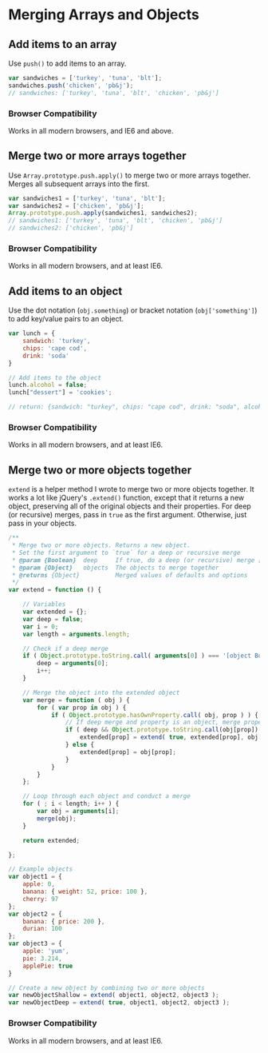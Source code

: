 
# Merging Arrays and Objects

## Add items to an array

Use `push()` to add items to an array.

```javascript
var sandwiches = ['turkey', 'tuna', 'blt'];
sandwiches.push('chicken', 'pb&j');
// sandwiches: ['turkey', 'tuna', 'blt', 'chicken', 'pb&j']
```

### Browser Compatibility

Works in all modern browsers, and IE6 and above.


## Merge two or more arrays together

Use `Array.prototype.push.apply()` to merge two or more arrays together. Merges all subsequent arrays into the first.

```javascript
var sandwiches1 = ['turkey', 'tuna', 'blt'];
var sandwiches2 = ['chicken', 'pb&j'];
Array.prototype.push.apply(sandwiches1, sandwiches2);
// sandwiches1: ['turkey', 'tuna', 'blt', 'chicken', 'pb&j']
// sandwiches2: ['chicken', 'pb&j']
```

### Browser Compatibility

Works in all modern browsers, and at least IE6.


## Add items to an object

Use the dot notation (`obj.something`) or bracket notation (`obj['something']`) to add key/value pairs to an object.

```javascript
var lunch = {
    sandwich: 'turkey',
    chips: 'cape cod',
    drink: 'soda'
}

// Add items to the object
lunch.alcohol = false;
lunch["dessert"] = 'cookies';

// return: {sandwich: "turkey", chips: "cape cod", drink: "soda", alcohol: false, dessert: "cookies"}
```

### Browser Compatibility

Works in all modern browsers, and at least IE6.


## Merge two or more objects together

`extend` is a helper method I wrote to merge two or more objects together. It works a lot like jQuery's `.extend()` function, except that it returns a new object, preserving all of the original objects and their properties. For deep (or recursive) merges, pass in `true` as the first argument. Otherwise, just pass in your objects.

```javascript
/**
 * Merge two or more objects. Returns a new object.
 * Set the first argument to `true` for a deep or recursive merge
 * @param {Boolean}  deep     If true, do a deep (or recursive) merge [optional]
 * @param {Object}   objects  The objects to merge together
 * @returns {Object}          Merged values of defaults and options
 */
var extend = function () {

    // Variables
    var extended = {};
    var deep = false;
    var i = 0;
    var length = arguments.length;

    // Check if a deep merge
    if ( Object.prototype.toString.call( arguments[0] ) === '[object Boolean]' ) {
        deep = arguments[0];
        i++;
    }

    // Merge the object into the extended object
    var merge = function ( obj ) {
        for ( var prop in obj ) {
            if ( Object.prototype.hasOwnProperty.call( obj, prop ) ) {
                // If deep merge and property is an object, merge properties
                if ( deep && Object.prototype.toString.call(obj[prop]) === '[object Object]' ) {
                    extended[prop] = extend( true, extended[prop], obj[prop] );
                } else {
                    extended[prop] = obj[prop];
                }
            }
        }
    };

    // Loop through each object and conduct a merge
    for ( ; i < length; i++ ) {
        var obj = arguments[i];
        merge(obj);
    }

    return extended;

};

// Example objects
var object1 = {
    apple: 0,
    banana: { weight: 52, price: 100 },
    cherry: 97
};
var object2 = {
    banana: { price: 200 },
    durian: 100
};
var object3 = {
    apple: 'yum',
    pie: 3.214,
    applePie: true
}

// Create a new object by combining two or more objects
var newObjectShallow = extend( object1, object2, object3 );
var newObjectDeep = extend( true, object1, object2, object3 );
```

### Browser Compatibility

Works in all modern browsers, and at least IE6.